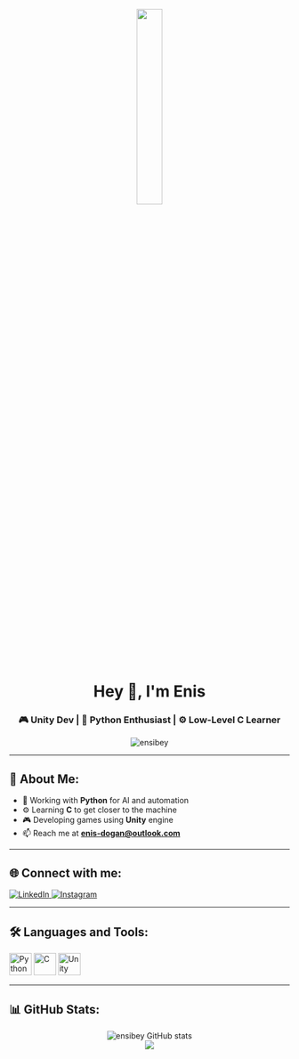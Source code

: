 <p align="center">
  <img src="https://i.gifer.com/53jt.gif" width="30%" />
</p>

<h1 align="center">Hey 👋, I'm Enis</h1>
<h3 align="center">🎮 Unity Dev | 🐍 Python Enthusiast | ⚙️ Low-Level C Learner</h3>

<p align="center">
  <img src="https://komarev.com/ghpvc/?username=ensibey&label=Profile%20views&color=0e75b6&style=flat" alt="ensibey" />
</p>

---

## 🧠 About Me:
- 🐍 Working with **Python** for AI and automation  
- ⚙️ Learning **C** to get closer to the machine  
- 🎮 Developing games using **Unity** engine  
- 📫 Reach me at **enis-dogan@outlook.com**

---

## 🌐 Connect with me:
<p align="left">
  <a href="https://www.linkedin.com/in/enis-do%C4%9Fan-29884a353/" target="_blank">
    <img src="https://img.shields.io/badge/LinkedIn-%230A66C2?style=for-the-badge&logo=linkedin&logoColor=white" alt="LinkedIn"/>
  </a>
  <a href="https://www.instagram.com/dogan.enis11?igsh=c2N2ZTN3dGlrZmdj" target="_blank">
    <img src="https://img.shields.io/badge/Instagram-%23E4405F?style=for-the-badge&logo=instagram&logoColor=white" alt="Instagram"/>
  </a>
</p>

---

## 🛠️ Languages and Tools:
<p align="left">
  <img src="https://cdn.jsdelivr.net/gh/devicons/devicon/icons/python/python-original.svg" height="40" alt="Python" />
  <img src="https://cdn.jsdelivr.net/gh/devicons/devicon/icons/c/c-original.svg" height="40" alt="C" />
  <img src="https://cdn.jsdelivr.net/gh/devicons/devicon/icons/unity/unity-original.svg" height="40" alt="Unity" />
</p>

---

## 📊 GitHub Stats:
<p align="center">
  <img src="https://github-readme-stats.vercel.app/api?username=ensibey&show_icons=true&theme=tokyonight" alt="ensibey GitHub stats" />
  <br/>
  <img src="https://github-readme-stats.vercel.app/api/top-langs/?username=ensibey&layout=compact&theme=tokyonight" />
</p>
